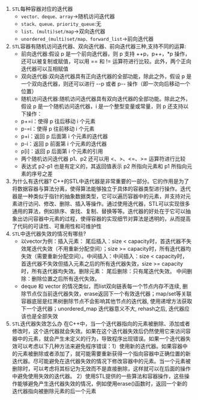 1. `STL`每种容器对应的迭代器
   * `vector、deque、array`->随机访问迭代器
   * `stack、queue、priority_queue`:无
   * `list、(multi)set/map`->双向迭代器
   * `unordered_(multi)set/map、forward_list`->前向迭代器
2. `STL`容器有随机访问迭代器、双向迭代器、前向迭代器三种,支持不同的运算:
   * 前向迭代器:假设 p 是一个前向迭代器，则 p 支持 ++p，p++，*p 操作，还可以被复制或赋值，可以用 == 和 != 运算符进行比较。此外，两个正向迭代器可以互相赋值
   * 双向迭代器:双向迭代器具有正向迭代器的全部功能，除此之外，假设 p 是一个双向迭代器，则还可以进行 --p 或者 p-- 操作（即一次向后移动一个位置）
   * 随机访问迭代器:随机访问迭代器具有双向迭代器的全部功能。除此之外，假设 p 是一个随机访问迭代器，i 是一个整型变量或常量，则 p 还支持以下操作：
    - p+=i：使得 p 往后移动 i 个元素
    - p-=i：使得 p 往前移动 i 个元素
    - p+i：返回 p 后面第 i 个元素的迭代器
    - p-i：返回 p 前面第 i 个元素的迭代器
    - p[i]：返回 p 后面第 i 个元素的引用
    - 两个随机访问迭代器 p1、p2 还可以用 <、>、<=、>= 运算符进行比较
    - 表达式 p2-p1 也是有定义的，其返回值表示 p2 所指向元素和 p1 所指向元素的序号之差
3. 为什么有迭代器?
   C++的STL中迭代器是非常重要的一部分。它的作用是为了将数据容器与算法分离，使得算法能够独立于具体的容器类型进行操作。迭代器是一种类似于指针的抽象数据类型，它可以遍历容器中的元素，并支持对元素进行访问、修改、删除、插入等操作。通过使用迭代器，STL可以实现很多通用的算法，例如排序、查找、复制、替换等等。迭代器的好处在于它可以抽象出访问容器中元素的过程，使得容器的实现细节对算法是透明的，从而提高了代码的可读性、可重用性和可维护性
4. `STL`中迭代器失效的情况有哪些?
   * 以vector为例：插入元素： 尾后插入：size < capacity时，首迭代器不失效尾迭代失效（不用重新分配空间）；size >= capacity时，所有迭代器均失效（需要重新分配空间）。中间插入：中间插入：size < capacity时，首迭代器不失效但插入元素之后的所有迭代器失效，size >= capacity时，所有迭代器均失效。删除元素： 尾后删除：只有尾迭代失效。 中间删除：删除位置之后所有迭代失效。
   * deque 和 vector 的情况类似，而list双向链表每一个节点内存不连续, 删除节点仅当前迭代器失效，erase返回下一个有效迭代器；map/set等关联容器底层是红黑树删除节点不会影响其他节点的迭代器, 使用递增方法获取下一个迭代器；unordered_map 迭代器意义不大, rehash之后, 迭代器应该也是全部失效
5. `STL`迭代器失效怎么办
   在C++中，当一个迭代器指向的元素被删除、添加或者修改时，这个迭代器就会失效。如果在这个迭代器失效后仍然使用它来访问容器中的元素，就会产生未定义的行为，导致程序出现错误。如果一个迭代器失效可以考虑以下几种方法来避免程序错误：1）使用新的迭代器。如果容器中的元素被删除或者添加了，就可能需要重新获得一个指向容器中正确位置的新迭代器。尽可能避免在迭代器失效的情况下修改容器中的元素。当一个元素被删除时，可以考虑将其标记为无效而不是直接删除，这样就可以在后面的操作中避免使用失效的迭代器。 2）使用STL提供的一些算法和容器操作，这些操作能够避免产生迭代器失效的情况，例如使用erase()函数时，返回一个新的迭代器指向被删除元素的后一个元素